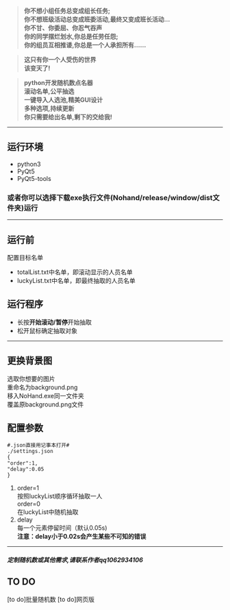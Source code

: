 >**你不想小组任务总变成组长任务;  
你不想班级活动总变成班委活动,最终又变成班长活动…  
你不甘、你委屈、你忍气吞声  
你的同学摆烂划水,你总是任劳任怨;  
你的组员互相推诿,你总是一个人承担所有……**    

>**这只有你一个人受伤的世界  
该变天了!**  

>**python开发随机数点名器  
滚动名单,公平抽选  
一键导入人选池,精美GUI设计  
多种选项,持续更新  
你只需要给出名单,剩下的交给我!**  

---
## 运行环境
- python3
- PyQt5
- PyQt5-tools
### 或者你可以选择下载exe执行文件(Nohand/release/window/dist文件夹)运行
---
## 运行前
配置目标名单  
- totalList.txt中名单，即滚动显示的人员名单
- luckyList.txt中名单，即最终抽取的人员名单

## 运行程序  
- 长按**开始滚动/暂停**开始抽取
- 松开鼠标确定抽取对象

---
## 更换背景图
选取你想要的图片  
重命名为background.png  
移入NoHand.exe同一文件夹  
覆盖原background.png文件
## 配置参数

```
#.json直接用记事本打开#
./settings.json  
{
"order":1,
"delay":0.05
}
```
1. order=1   
按照luckyList顺序循环抽取一人  
order=0  
在luckyList中随机抽取
2. delay  
每一个元素停留时间（默认0.05s)  
**注意：delay小于0.02s会产生某些不可知的错误**

---
##### 定制随机数或其他需求,请联系作者qq1062934106


## TO DO
[to do]批量随机数
[to do]网页版
